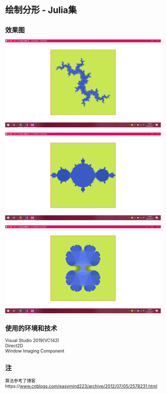 # 绘制分形 - Julia集
## 效果图
![截图](Julia-1.png)   
  
![截图](Julia-2.png) 

![截图](Julia-3.png) 

## 使用的环境和技术

Visual Studio 2019(VC142)  
Direct2D  
Window Imaging Component


## 注

算法参考了博客https://www.cnblogs.com/easymind223/archive/2012/07/05/2578231.html